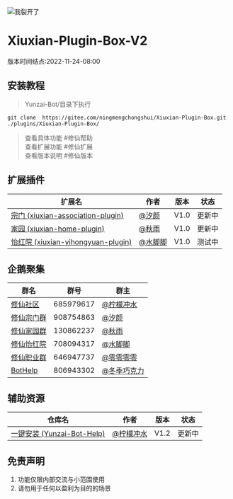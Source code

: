 ![我裂开了](https://s1.ax1x.com/2022/11/02/xH9Kcd.jpg)    
# Xiuxian-Plugin-Box-V2
版本时间结点:2022-11-24-08:00

## 安装教程      

>Yunzai-Bot/目录下执行      
```
git clone  https://gitee.com/ningmengchongshui/Xiuxian-Plugin-Box.git ./plugins/Xiuxian-Plugin-Box/   
```
>查看具体功能  #修仙帮助     
>查看扩展功能  #修仙扩展     
>查看版本说明  #修仙版本       

## 扩展插件

扩展名  | 作者 | 版本 | 状态
------------- | ------------- | ------------- | -------------
| [宗门 (xiuxian-association-plugin)](https://gitee.com/mg1105194437/xiuxian-association-pluging) | [@汐颜](https://gitee.com/mg1105194437) | V1.0 | 更新中 |
| [家园 (xiuxian-home-plugin)](https://gitee.com/mmmmmddddd/xiuxian-home-plugin) | [@秋雨](https://gitee.com/mmmmmddddd) | V1.0 | 更新中 |
| [怡红院 (xiuxian-yihongyuan-plugin)]() | [@水脚脚](https://gitee.com/waterfeet) | V1.0 | 测试中 |

## 企鹅聚集     

群名  | 群号  |  群主 
------------- | -------------  | -------------   
| [修仙社区](https://afdian.net/a/ningmengchongshui) | 685979617 | [@柠檬冲水](https://gitee.com/ningmengchongshui) |  
| [修仙宗门群](https://afdian.net/a/ningmengchongshui) | 908754863 | [@汐颜](https://gitee.com/mg1105194437) |   
| [修仙家园群](https://afdian.net/a/ningmengchongshui) | 130862237 | [@秋雨](https://gitee.com/mmmmmddddd) |  
| [修仙怡红院](https://afdian.net/a/ningmengchongshui) | 708094317 | [@水脚脚](https://gitee.com/waterfeet) |  
| [修仙职业群](https://afdian.net/a/ningmengchongshui) | 646947737 | [@零零零零](https://gitee.com/mg1105194437) |  
| [BotHelp](https://afdian.net/a/WinterChocolates) | 806943302 | [@冬季巧克力](https://gitee.com/djqkl_znje) |  
  
## 辅助资源   

仓库名  | 作者 | 版本 | 状态
------------- | ------------- | ------------- | -------------
| [一键安装 (Yunzai-Bot-Help)](https://gitee.com/ningmengchongshui/Yunzai-Bot-Help) | [@柠檬冲水](https://gitee.com/ningmengchongshui) | V1.2 | 更新中 |
  
## 免责声明       
1. 功能仅限内部交流与小范围使用       
2. 请勿用于任何以盈利为目的的场景    